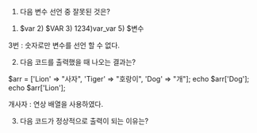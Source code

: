 1. 다음 변수 선언 중 잘못된 것은?
1) $var 2) $VAR 3) $123 4)$var_var 5) $변수

3번 : 숫자로만 변수를 선언 할 수 없다.

2. 다음 코드를 출력했을 때 나오는 결과는?

$arr = ['Lion' => "사자", 'Tiger' => "호랑이", 'Dog' => "개"];
echo $arr['Dog'];
echo $arr['Lion'];

개사자 : 연상 배열을 사용하였다.

3. 다음 코드가 정상적으로 출력이 되는 이유는?

<?php
$hi = "안녕";
var_dump($hi);

$hi = 1;
var_dump($hi);

$hi = 3.14;
var_dump($hi);

출력 결과 :
string(6) "안녕"
int(1)
float(3.14)

phps는 데이터를 사용 할 때 그 데이터와 가장 잘 맞는 유형의 형식으로 자동적으로 변환해서 동작하기 때문